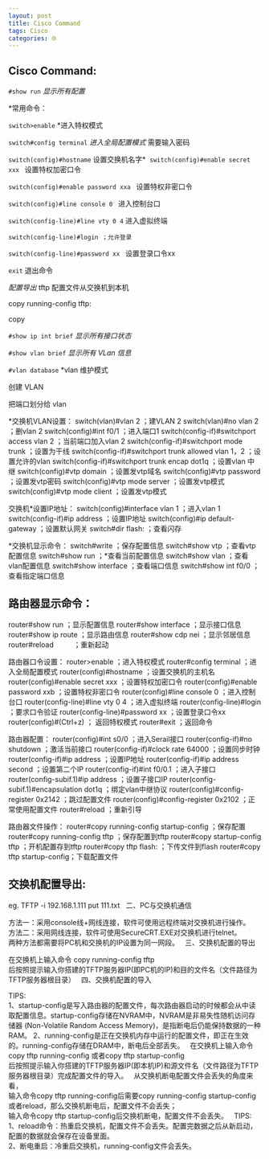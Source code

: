 ```yaml
---
layout: post
title: Cisco Command
tags: Cisco
categories: 🌐
---
```



## Cisco Command:

`#show run`
*显示所有配置* 

*常用命令：

`switch>enable`
*进入特权模式

`switch#config terminal`
*进入全局配置模式*  需要输入密码

`switch(config)#hostname`
设置交换机名字* 
`switch(config)#enable secret xxx `
设置特权加密口令

`switch(config)#enable password xxa `
设置特权非密口令

`switch(config)#line console 0 `
进入控制台口

`switch(config-line)#line vty 0 4`
进入虚拟终端

`switch(config-line)#login ；允许登录`

`switch(config-line)#password xx `
设置登录口令xx

`exit`  退出命令





*配置导出* 
tftp 配置文件从交换机到本机

copy running-config tftp:

copy



  

`#show ip int brief`
*显示所有接口状态*    

`#show vlan brief`
*显示所有 VLan 信息* 

`#vlan database`
*vlan 维护模式


创建 VLAN

把端口划分给 vlan













*交换机VLAN设置：
switch(vlan)#vlan 2 ；建VLAN 2
switch(vlan)#no vlan 2 ；删vlan 2
switch(config)#int f0/1 ；进入端口1
switch(config-if)#switchport access vlan 2 ；当前端口加入vlan 2
switch(config-if)#switchport mode trunk ；设置为干线
switch(config-if)#switchport trunk allowed vlan 1，2 ；设置允许的vlan
switch(config-if)#switchport trunk encap dot1q ；设置vlan 中继
switch(config)#vtp domain  ；设置发vtp域名
switch(config)#vtp password  ；设置发vtp密码
switch(config)#vtp mode server ；设置发vtp模式
switch(config)#vtp mode client ；设置发vtp模式



交换机*设置IP地址：
switch(config)#interface vlan 1 ；进入vlan 1
switch(config-if)#ip address   ；设置IP地址
switch(config)#ip default-gateway  ；设置默认网关
switch#dir flash: ；查看闪存



*交换机显示命令：
switch#write ；保存配置信息
switch#show vtp ；查看vtp配置信息
switch#show run ；*查看当前配置信息
switch#show vlan ；查看vlan配置信息
switch#show interface ；查看端口信息
switch#show int f0/0 ；查看指定端口信息    







## 路由器显示命令：
router#show run ；显示配置信息
router#show interface ；显示接口信息
router#show ip route ；显示路由信息
router#show cdp nei ；显示邻居信息
router#reload 　 　 ；重新起动



路由器口令设置：
router\>enable ；进入特权模式
router#config terminal ；进入全局配置模式
router(config)#hostname  ；设置交换机的主机名
router(config)#enable secret xxx ；设置特权加密口令
router(config)#enable password xxb ；设置特权非密口令
router(config)#line console 0 ；进入控制台口
router(config-line)#line vty 0 4 ；进入虚拟终端
router(config-line)#login ；要求口令验证
router(config-line)#password xx ；设置登录口令xx
router(config)#(Ctrl+z) ； 返回特权模式
router#exit ；返回命令


路由器配置：
router(config)#int s0/0 ；进入Serail接口
router(config-if)#no shutdown ；激活当前接口
router(config-if)#clock rate 64000 ；设置同步时钟
router(config-if)#ip address   ；设置IP地址
router(config-if)#ip address  second ；设置第二个IP
router(config-if)#int f0/0.1 ；进入子接口
router(config-subif.1)#ip address  ；设置子接口IP
router(config-subif.1)#encapsulation dot1q  ；绑定vlan中继协议
router(config)#config-register 0x2142 ；跳过配置文件
router(config)#config-register 0x2102 ；正常使用配置文件
router#reload ；重新引导




路由器文件操作：
router#copy running-config startup-config ；保存配置
router#copy running-config tftp ；保存配置到tftp
router#copy startup-config tftp ；开机配置存到tftp
router#copy tftp flash: ；下传文件到flash
router#copy tftp startup-config；下载配置文件




## 交换机配置导出:

  

  
eg. TFTP -i 192.168.1.111 put 111.txt
 
二、PC与交换机通信
  
方法一：采用console线+网线连接，软件可使用远程终端对交换机进行操作。  
方法二：采用网线连接，软件可使用SecureCRT.EXE对交换机进行telnet。  
两种方法都需要将PC机和交换机的IP设置为同一网段。
 
三、交换机配置的导出
  
在交换机上输入命令 copy running-config tftp  
后按照提示输入你搭建的TFTP服务器IP(即PC机的IP)和目的文件名（文件路径为TFTP服务器根目录）
 
四、交换机配置的导入
  
TIPS:  
1、startup-config是写入路由器的配置文件，每次路由器启动的时候都会从中读取配置信息。startup-config存储在NVRAM中，NVRAM是非易失性随机访问存储器 (Non-Volatile Random Access Memory)，是指断电后仍能保持数据的一种RAM。
2、running-config是正在交换机内存中运行的配置文件，即正在生效的。running-config存储在DRAM中，断电后全部丢失。
 
在交换机上输入命令 copy tftp running-config 或者copy tftp startup-config  
后按照提示输入你搭建的TFTP服务器IP(即本机IP)和源文件名（文件路径为TFTP服务器根目录）完成配置文件的导入。
 
从交换机断电配置文件会丢失的角度来看，  
输入命令copy tftp running-config后需要copy running-config startup-config或者reload，那么交换机断电后，配置文件不会丢失；  
输入命令copy tftp startup-config后交换机断电，配置文件不会丢失。
 
TIPS:  
1、reload命令：热重启交换机，配置文件不会丢失。配置完数据之后从新启动，配置的数据就会保存在设备里面。  
2、断电重启：冷重启交换机，running-config文件会丢失。





